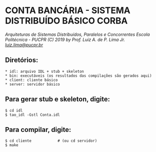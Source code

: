 # CONTA BANCÁRIA - SISTEMA DISTRIBUÍDO BÁSICO CORBA

*Arquiteturas de Sistemas Distribuídos, Paralelos e Concorrentes*
*Escola Politécnica - PUCPR*
*(C) 2019 by Prof. Luiz A. de P. Lima Jr.*
*luiz.lima@pucpr.br*

## Diretórios:

    * idl: arquivo IDL + stub + skeleton
    * bin: executáveis (os resultados das compilações são gerados aqui)
    * client: cliente básico
    * server: servidor básico

## Para gerar stub e skeleton, digite:

	$ cd idl
	$ tao_idl -Gstl Conta.idl

## Para compilar, digite:

	$ cd cliente            # (ou cd servidor)
	$ make
